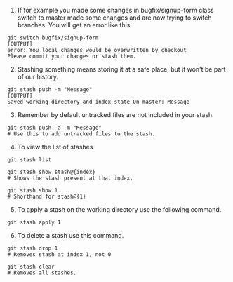 1. If for example you made some changes in bugfix/signup-form class switch to master made some changes and are now trying to switch branches. You will get an error like this.
``` shell
git switch bugfix/signup-form
[OUTPUT]
error: You local changes would be overwritten by checkout
Please commit your changes or stash them.
```
2. Stashing something means storing it at a safe place, but it won't be part of our history.
``` shell
git stash push -m "Message"
[OUTPUT]
Saved working directory and index state On master: Message
```
3. Remember by default untracked files are not included in your stash.
``` shell
git stash push -a -m "Message"
# Use this to add untracked files to the stash.
```
4. To view the list of stashes
``` shell
git stash list

git stash show stash@{index}
# Shows the stash present at that index.

git stash show 1
# Shorthand for stash@{1}
```
5. To apply a stash on the working directory use the following command.
``` shell
git stash apply 1
```
6. To delete a stash use this command.
``` shell
git stash drop 1
# Removes stash at index 1, not 0

git stash clear
# Removes all stashes.
```
